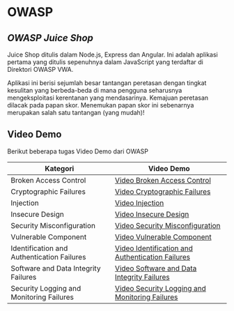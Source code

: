 # OWASP
## _OWASP Juice Shop_

Juice Shop ditulis dalam Node.js, Express dan Angular. Ini adalah aplikasi pertama yang ditulis sepenuhnya dalam JavaScript yang terdaftar di Direktori OWASP VWA.

Aplikasi ini berisi sejumlah besar tantangan peretasan dengan tingkat kesulitan yang berbeda-beda di mana pengguna seharusnya mengeksploitasi kerentanan yang mendasarinya. Kemajuan peretasan dilacak pada papan skor. Menemukan papan skor ini sebenarnya merupakan salah satu tantangan (yang mudah)!

## Video Demo

Berikut beberapa tugas Video Demo dari OWASP

| Kategori | Video Demo |
| ------ | ------ |
| Broken Access Control | [Video Broken Access Control][A01] |
| Cryptographic Failures | [Video Cryptographic Failures][A02] |
| Injection | [Video Injection][A03] |
| Insecure Design | [Video Insecure Design][A04] |
| Security Misconfiguration | [Video Security Misconfiguration][A05] |
| Vulnerable Component | [Video Vulnerable Component][A06] |
| Identification and Authentication Failures | [Video Identification and Authentication Failures][A07] |
| Software and Data Integrity Failures | [Video Software and Data Integrity Failures][A08] |
| Security Logging and Monitoring Failures | [Video Security Logging and Monitoring Failures][A09] |

   [A01]: <https://drive.google.com/file/d/1h4WkUVQyQrERPw1U2mRja8AW8ORE765-/view?usp=sharing>
   [A02]: <https://drive.google.com/file/d/1jCjITtrHNVjEqTa3ARFg8pbmY8mE-WDP/view?usp=sharing>
   [A03]: <https://drive.google.com/file/d/1RbkSMKTBZkBZUzuAb9adTFYsDc9Aq23e/view?usp=drive_link>
   [A04]: <https://drive.google.com/file/d/1o01eGgCdH0uSjqZRhvpklKRa9j7FiQG0/view?usp=drive_link>
   [A05]: <https://drive.google.com/file/d/1nJrrcyvbCXze7_43uV0ZwteBBbIAPZFU/view?usp=drive_link>
   [A06]: <>
   [A07]: <https://drive.google.com/file/d/17KnLwiUkIwGVm7Rp5_O0BBTtx5RF_Qrw/view?usp=drive_link>
   [A08]: <https://drive.google.com/file/d/17KE0pJZejo4jW4JGCLWF84cXBjHbVNpE/view?usp=drive_link>
   [A09]: <>
